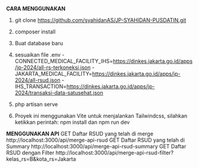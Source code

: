 **CARA MENGGUNAKAN**
1. git clone https://github.com/syahidanAS/JP-SYAHIDAN-PUSDATIN.git
2. composer install
3. Buat database baru 
4. sesuaikan file .env
-CONNECTED_MEDICAL_FACILITY_IHS=https://dinkes.jakarta.go.id/apps/jp-2024/all-rs-terkoneksi.json
-JAKARTA_MEDICAL_FACILITY=https://dinkes.jakarta.go.id/apps/jp-2024/all-rsud.json
-IHS_TRANSACTION=https://dinkes.jakarta.go.id/apps/jp-2024/transaksi-data-satusehat.json

7. php artisan serve
8. Proyek ini menggunakan Vite untuk menjalankan Tailwindcss, silahkan ketikkan perintah: npm install dan npm run dev



**MENGGUNAKAN API**
GET Daftar RSUD yang telah di merge http://localhost:3000/api/merge-api-rsud
GET Daftar RSUD yang telah di Summary http://localhost:3000/api/merge-api-rsud-summary
GET Daftar RSUD dengan Filter http://localhost:3000/api/merge-api-rsud-filter?kelas_rs=B&kota_rs=Jakarta

